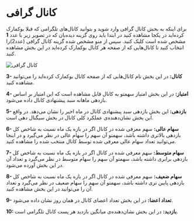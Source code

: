 # کانال گرافی

برای اینکه به بخش کانال گرافی وارد شوید و بتوانید کانال‌های تلگرامی که قبلا بوکمارک کرده‌اید در یکجا مشاهده کنید در ابتدا باید روی گزینه دیده‌بان که در تصویر زیر با عدد **1** مشخص شده است کلیک کنید. سپس از منو مشخص شده گزینه کانال گرافی \(عدد2\)را انتخاب کنید تا کانال‌هایی که از صفحه هر کانال بوکمارک کرده‌اید در این بخش مشاهده کنید.

![&#x6A9;&#x627;&#x646;&#x627;&#x644; &#x6AF;&#x631;&#x627;&#x641;&#x6CC;](/img/kanal-grafy.png)

**3- کانال:** در این بخش نام کانال‌هایی که از صفحه کانال بوکمارک کرده‌اید را می‌توانید مشاهده کنید. 

**4- امتیاز:** در این بخش امتیاز سهمتو به کانال قابل مشاهده است که این امتیاز بر اساس بازدهی ماهانه سبد پیشنهادی کانال داده می‌شود.

**5- بازدهی:** این بخش بازدهی سبد پبشنهادی کانال در ماه اخیر را نشان می‌دهد. در واقع این بخش نشان‌دهنده‌ی عملکرد کلی کانال در بخش سیگنال دهی است.

**6- سهام عالی:** سهم معرفی شده در کانال اگر در بازه یک ماه نسبت به شاخص کل بازدهی بالاتری داشته باشد، سهمتو آن سهم را سهام عالی در نظر می‌گیرد و در اینجا می‌توانید تعداد سهام عالی معرفی شده توسط کانال منتخب شده را مشاهده کنید.

**7- سهام متوسط:** سهم معرفی شده در کانال اگر در بازه یک ماه نسبت به شاخص کل بازدهی برابری داشته باشد، سهمتو آن سهم را سهام متوسط در نظر می‌گیرد و تعداد آن در این بخش آورده می‌شود.

**8- سهام ضعیف:** سهم معرفی شده در کانال اگر در بازه یک ماه نسبت به شاخص کل بازدهی پایین تری داشته باشد، سهمتو آن سهم را سهام ضعیف در نظر می‌گیرد و تعداد آن را می‌توانید در این بخش مشاهده کنید.

**9- تعداد اعضا:** در این بخش تعداد اعضای کانال در همان روز نشان داده می‌شود.

**10: بازدید:** در این بخش نشان‌دهنده‌ی میانگین بازدید هر پست کانال تلگرامی است.



